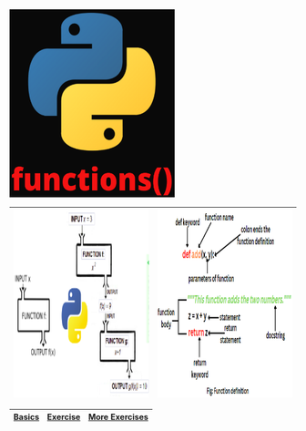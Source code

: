 <img src="https://github.com/Nenogzar/Academy_SoftUni/blob/main/fundamentals_python/14-15_Functions/functions.png" alt="Nenogzar_Python" width="290" height="330" >

|<img src="https://github.com/Nenogzar/Academy_SoftUni/blob/main/fundamentals_python/14-15_Functions/functions-python.png" alt="Nenogzar_Python" width="290" height="330" >|<img src="https://github.com/Nenogzar/Academy_SoftUni/blob/main/fundamentals_python/14-15_Functions/python-function-definition.png" alt="Nenogzar_Python" width="290" height="330" >|
|-|-|

|[Basics](https://github.com/Nenogzar/Academy_SoftUni/tree/main/fundamentals_python/11_12_Lists%20Basics/11_Lists%20Basics%20-%20Lab)|[Exercise](https://github.com/Nenogzar/Academy_SoftUni/tree/main/fundamentals_python/11_12_Lists%20Basics/12_Lists%20Basics%20-%20Exercise) |[More Exercises](https://github.com/Nenogzar/Academy_SoftUni/tree/main/fundamentals_python/11_12_Lists%20Basics/12_Lists%20Basics%20-%20More%20Exercises)|
|------------|----------|-----------------------------------------------------------------------------------------------------------------------------------------------------------|




